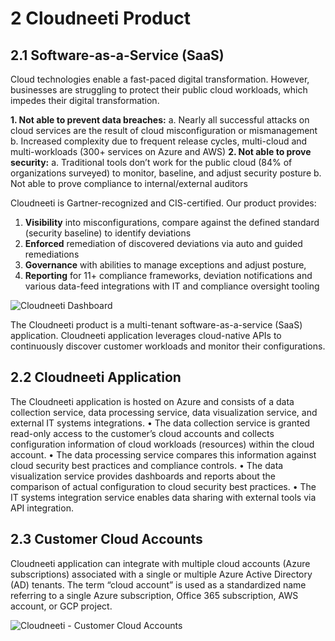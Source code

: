 # **2	Cloudneeti Product**

## **2.1	Software-as-a-Service (SaaS)**
Cloud technologies enable a fast-paced digital transformation. However, businesses are struggling to protect their public cloud workloads, which impedes their digital transformation. 

**1.	Not able to prevent data breaches:**
a.	Nearly all successful attacks on cloud services are the result of cloud misconfiguration or mismanagement
b.	Increased complexity due to frequent release cycles, multi-cloud and multi-workloads (300+ services on Azure and AWS)
**2.	Not able to prove security:**
a.	Traditional tools don’t work for the public cloud (84% of organizations surveyed) to monitor, baseline, and adjust security posture
b.	Not able to prove compliance to internal/external auditors

Cloudneeti is Gartner-recognized and CIS-certified. Our product provides:
1.	**Visibility** into misconfigurations, compare against the defined standard (security baseline) to identify deviations
2.	**Enforced** remediation of discovered deviations via auto and guided remediations
3.	**Governance** with abilities to manage exceptions and adjust posture, 
4.	**Reporting** for 11+ compliance frameworks, deviation notifications and various data-feed integrations with IT and compliance oversight tooling 

![Cloudneeti Dashboard](/images/productOverview1.png#thumbnail)

The Cloudneeti product is a multi-tenant software-as-a-service (SaaS) application. Cloudneeti application leverages cloud-native APIs to continuously discover customer workloads and monitor their configurations. 

## 2.2	Cloudneeti Application
The Cloudneeti application is hosted on Azure and consists of a data collection service, data processing service, data visualization service, and external IT systems integrations. 
•	The data collection service is granted read-only access to the customer’s cloud accounts and collects configuration information of cloud workloads (resources) within the cloud account. 
•	The data processing service compares this information against cloud security best practices and compliance controls. 
•	The data visualization service provides dashboards and reports about the comparison of actual configuration to cloud security best practices.
•	The IT systems integration service enables data sharing with external tools via API integration.

## 2.3	Customer Cloud Accounts
Cloudneeti application can integrate with multiple cloud accounts (Azure subscriptions) associated with a single or multiple Azure Active Directory (AD) tenants. The term “cloud account” is used as a standardized name referring to a single Azure subscription, Office 365 subscription, AWS account, or GCP project.

![Cloudneeti - Customer Cloud Accounts](/images/productOverview2.png#thumbnail)



